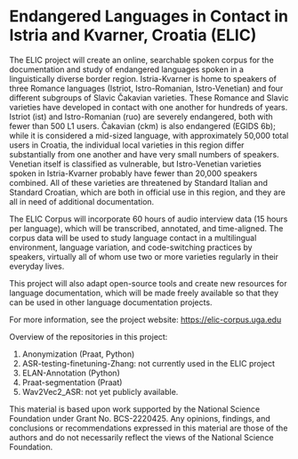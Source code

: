 # Endangered Languages in Contact in Istria and Kvarner, Croatia (ELIC)

The ELIC project will create an online, searchable spoken corpus for the documentation and study of endangered languages spoken in a linguistically diverse border region. Istria-Kvarner is home to speakers of three Romance languages (Istriot, Istro-Romanian, Istro-Venetian) and four different subgroups of Slavic Čakavian varieties. These Romance and Slavic varieties have developed in contact with one another for hundreds of years. Istriot (ist) and Istro-Romanian (ruo) are severely endangered, both with fewer than 500 L1 users. Čakavian (ckm) is also endangered (EGIDS 6b); while it is considered a mid-sized language, with approximately 50,000 total users in Croatia, the individual local varieties in this region differ substantially from one another and have very small numbers of speakers. Venetian itself is classified as vulnerable, but Istro-Venetian varieties spoken in Istria-Kvarner probably have fewer than 20,000 speakers combined. All of these varieties are threatened by Standard Italian and Standard Croatian, which are both in official use in this region, and they are all in need of additional documentation.

The ELIC Corpus will incorporate 60 hours of audio interview data (15 hours per language), which will be transcribed, annotated, and time-aligned. The corpus data will be used to study language contact in a multilingual environment, language variation, and code-switching practices by speakers, virtually all of whom use two or more varieties regularly in their everyday lives.

This project will also adapt open-source tools and create new resources for language documentation, which will be made freely available so that they can be used in other language documentation projects.

For more information, see the project website: https://elic-corpus.uga.edu

Overview of the repositories in this project:

1. Anonymization (Praat, Python)
2. ASR-testing-finetuning-Zhang: not currently used in the ELIC project
3. ELAN-Annotation (Python)
4. Praat-segmentation (Praat)
5. Wav2Vec2_ASR: not yet publicly available. 

This material is based upon work supported by the National Science Foundation under Grant No. BCS-2220425. Any opinions, findings, and conclusions or recommendations expressed in this material are those of the authors and do not necessarily reflect the views of the National Science Foundation. 
